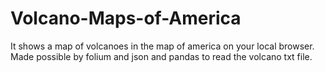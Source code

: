 # Volcano-Maps-of-America
It shows a map of volcanoes in the map of america on your local browser. Made possible by folium and json and pandas to read the volcano txt file.
